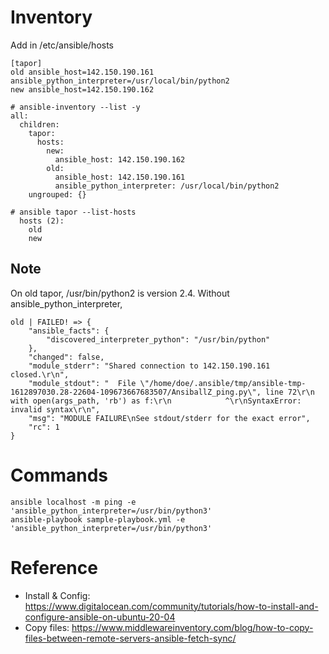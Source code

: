 # Inventory
Add in /etc/ansible/hosts
```
[tapor]
old ansible_host=142.150.190.161 ansible_python_interpreter=/usr/local/bin/python2
new ansible_host=142.150.190.162
```
```
# ansible-inventory --list -y
all:
  children:
    tapor:
      hosts:
        new:
          ansible_host: 142.150.190.162
        old:
          ansible_host: 142.150.190.161
          ansible_python_interpreter: /usr/local/bin/python2
    ungrouped: {}

# ansible tapor --list-hosts
  hosts (2):
    old
    new
```
## Note
On old tapor, /usr/bin/python2 is version 2.4. Without ansible_python_interpreter, 
```
old | FAILED! => {
    "ansible_facts": {
        "discovered_interpreter_python": "/usr/bin/python"
    }, 
    "changed": false, 
    "module_stderr": "Shared connection to 142.150.190.161 closed.\r\n", 
    "module_stdout": "  File \"/home/doe/.ansible/tmp/ansible-tmp-1612897030.28-22604-109673667683507/AnsiballZ_ping.py\", line 72\r\n    with open(args_path, 'rb') as f:\r\n            ^\r\nSyntaxError: invalid syntax\r\n", 
    "msg": "MODULE FAILURE\nSee stdout/stderr for the exact error", 
    "rc": 1
}
```

# Commands

```
ansible localhost -m ping -e 'ansible_python_interpreter=/usr/bin/python3'
ansible-playbook sample-playbook.yml -e 'ansible_python_interpreter=/usr/bin/python3'
```

# Reference
* Install & Config: https://www.digitalocean.com/community/tutorials/how-to-install-and-configure-ansible-on-ubuntu-20-04
* Copy files: https://www.middlewareinventory.com/blog/how-to-copy-files-between-remote-servers-ansible-fetch-sync/
